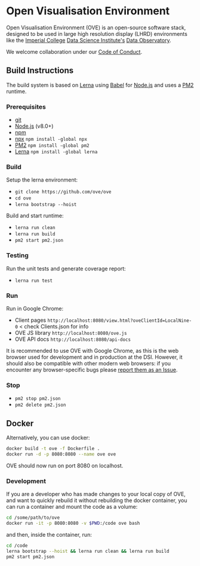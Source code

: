 # Open Visualisation Environment

Open Visualisation Environment (OVE) is an open-source software stack, designed to be used in large high resolution display (LHRD) environments like the [Imperial College](http://www.imperial.ac.uk) [Data Science Institute's](http://www.imperial.ac.uk/data-science/) [Data Observatory](http://www.imperial.ac.uk/data-science/data-observatory/).

We welcome collaboration under our [Code of Conduct](https://github.com/ove/ove/blob/master/CODE_OF_CONDUCT.md).

## Build Instructions

The build system is based on [Lerna](https://lernajs.io/) using [Babel](http://babeljs.io/) for [Node.js](https://nodejs.org/en/) and uses a [PM2](http://pm2.keymetrics.io/) runtime.

### Prerequisites

* [git](https://git-scm.com/downloads)
* [Node.js](https://nodejs.org/en/) (v8.0+)
* [npm](https://www.npmjs.com/)
* [npx](https://www.npmjs.com/package/npx) `npm install -global npx`
* [PM2](http://pm2.keymetrics.io/) `npm install -global pm2`
* [Lerna](https://lernajs.io/)  `npm install -global lerna`

### Build

Setup the lerna environment:

* `git clone https://github.com/ove/ove`
* `cd ove`
* `lerna bootstrap --hoist`

Build and start runtime:

* `lerna run clean`
* `lerna run build`
* `pm2 start pm2.json`

### Testing

Run the unit tests and generate coverage report:

* `lerna run test`

### Run

Run in Google Chrome:

* Client pages   `http://localhost:8080/view.html?oveClientId=LocalNine-0` < check Clients.json for info
* OVE JS library `http://localhost:8080/ove.js`
* OVE API docs   `http://localhost:8080/api-docs`

It is recommended to use OVE with Google Chrome, as this is the web browser used for development and in production at the DSI. However, it should also be compatible with other modern web browsers: if you encounter any browser-specific bugs please [report them as an Issue](https://github.com/ove/ove/issues).

### Stop

* `pm2 stop pm2.json`
* `pm2 delete pm2.json`

## Docker

Alternatively, you can use docker:

```sh
docker build -t ove -f Dockerfile .
docker run -d -p 8080:8080 --name ove ove
```

OVE should now run on port 8080 on localhost.

### Development

If you are a developer who has made changes to your local copy of OVE, and want to quickly rebuild it without rebuilding the docker container, you can run a container and mount the code as a volume:

```sh
cd /some/path/to/ove
docker run -it -p 8080:8080 -v $PWD:/code ove bash
```

and then, inside the container, run:

```sh
cd /code
lerna bootstrap --hoist && lerna run clean && lerna run build
pm2 start pm2.json
```
